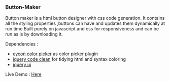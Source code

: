 ### Button-Maker
Button maker is a html button designer with css code generation.
It contains all the styling properties ,buttons can have and updates them dynamically
at run time.Built purely on javascript and css for responsiveness and can be run as is 
by downloading it.

Dependencies :

* [eycon color picker](http://www.eyecon.ro/colorpicker/) as color picker plugin
* [jquery code clean](https://code.google.com/p/jquery-clean/) for tidying html and syntax coloring
* [jquery ui](http://jqueryui.com)

Live Demo : [Here](http://experiments.mayankbhola.in/button-maker/index.html)